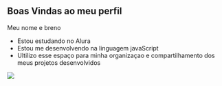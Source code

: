 ## Boas Vindas ao meu perfil 

Meu nome e breno 

- Estou estudando no Alura
- Estou me desenvolvendo na linguagem javaScript
- Ultilizo esse espaço para minha organizaçao e compartilhamento dos meus projetos desenvolvidos

![](https://media1.tenor.com/m/5lLcKZgmIhgAAAAC/american-psycho-patrick-bateman.gif)
